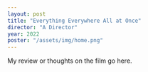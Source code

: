 ```yaml
---
layout: post
title: "Everything Everywhere All at Once"
director: "A Director"
year: 2022
poster: "/assets/img/home.png"
---
```


My review or thoughts on the film go here.
